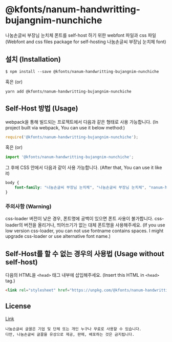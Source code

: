 # @kfonts/nanum-handwritting-bujangnim-nunchiche

나눔손글씨 부장님 눈치체 폰트를 self-host 하기 위한 webfont 파일과 css 파일
(Webfont and css files package for self-hosting 나눔손글씨 부장님 눈치체 font)

## 설치 (Installation)

```
$ npm install --save @kfonts/nanum-handwritting-bujangnim-nunchiche
```

혹은 (or)

```
yarn add @kfonts/nanum-handwritting-bujangnim-nunchiche
```

## Self-Host 방법 (Usage)

webpack을 통해 빌드되는 프로젝트에서 다음과 같은 형태로 사용 가능합니다.
(In project built via webpack, You can use it below method:)

```js
require('@kfonts/nanum-handwritting-bujangnim-nunchiche');
```

혹은 (or)

```js
import '@kfonts/nanum-handwritting-bujangnim-nunchiche';
```

그 후에 CSS 안에서 다음과 같이 사용 가능합니다.
(After that, You can use it like it)

```css
body {
    font-family: "나눔손글씨 부장님 눈치체", "나눔손글씨 부장님 눈치체", "nanum-handwritting-bujangnim-nunchiche";
}
```

### 주의사항 (Warning)

css-loader 버전이 낮은 경우, 폰트명에 공백이 있으면 폰트 사용이 불가합니다.
css-loader의 버전을 올리거나, 띄어쓰기가 없는 대체 폰트명을 사용해주세요.
(If you use low version css-loader, you can not use fontname contains spaces.
I might upgrade css-loader or use alternative font name.)

## Self-Host를 할 수 없는 경우의 사용법 (Usage without self-host)

다음의 HTML을 `<head>` 태그 내부에 삽입해주세요.
(Insert this HTML in `<head>` tag.)

```html
<link rel="stylesheet" href="https://unpkg.com/@kfonts/nanum-handwritting-bujangnim-nunchiche/index.css" />
```

## License

[Link](https://clova.ai/handwriting/list.html)

```
나눔손글씨 글꼴은 기업 및 단체 또는 개인 누구나 무료로 사용할 수 있습니다.
다만, 나눔손글씨 글꼴을 유상으로 제공, 판매, 배포하는 것은 금지됩니다.

```
